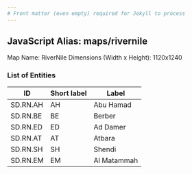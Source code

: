 ```yaml
---
# Front matter (even empty) required for Jekyll to process
---
```


## JavaScript Alias: maps/rivernile

Map Name: RiverNile
Dimensions (Width x Height): 1120x1240

### List of Entities

| ID      | Short label | Label                   |
| ------- | ----------- | ----------------------- |
|SD.RN.AH|AH|Abu Hamad|
|SD.RN.BE|BE|Berber|
|SD.RN.ED|ED|Ad Damer|
|SD.RN.AT|AT|Atbara|
|SD.RN.SH|SH|Shendi|
|SD.RN.EM|EM|Al Matammah|
